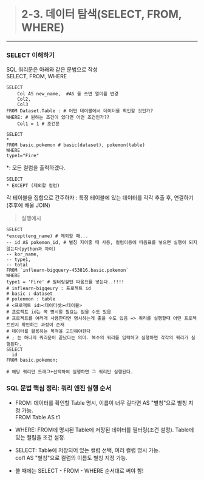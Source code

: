 > # 2-3. 데이터 탐색(SELECT, FROM, WHERE)
---
### SELECT 이해하기
SQL 쿼리문은 아래와 같은 문법으로 작성  
SELECT, FROM, WHERE
```
SELECT  
    Col AS new_name,  #AS 를 쓰면 열이름 변경
    Col2,  
    Col3  
FROM Dataset.Table : # 어떤 테이블에서 데이터를 확인할 것인가?
WHERE: # 원하는 조건이 있다면 어떤 조건인가??
    Col1 = 1 # 조건문
```
```
SELECT
*
FROM basic.pokemon # basic(dataset), pokemon(table)
WHERE
type1="Fire"
```
*: 모든 컬럼을 출력하겠다.
```
SELECT
* EXCEPT (제외할 컬럼)
```
각 테이블을 집합으로 간주하자 : 특정 테이블에 있는 데이터를 각각 추출 후, 연결하기(추후에 배울 JOIN)

> 실행예시
```
SELECT 
*except(eng_name) # 제외할 때...
-- id AS pokemon_id, # 별칭 지어줄 때 사용, 컬럼이용에 따옴표를 넣으면 실행이 되지 않는다(python과 차이)
-- kor_name,
-- type1,
-- total
FROM `inflearn-bigquery-453816.basic.pokemon` 
WHERE 
type1 = 'Fire' # 필터링할땐 따옴표를 넣는다..!!!!
# inflearn-bigqeury : 프로젝트 id
# basic : dataset
# polenmon : table
# <프로젝트 id><데이터셋><테이블>
# 프로젝트 id는 꼭 명시할 필요는 없을 수도 있음
# 프로젝트를 여러개 사용한다면 명시하는게 좋을 수도 있음 => 쿼리를 실행할때 어떤 프로젝트인지 확인하는 과정이 존재
# 데이터를 활용하는 목적을 고민해야한다
# ; 는 하나의 쿼리문이 끝났다는 의미. 복수의 쿼리를 입력하고 실행하면 각각의 쿼리가 실행된다.
SELECT
  id
FROM basic.pokemon;

# 해당 쿼리만 드래그+선택하여 실행하면 그 쿼리만 실행된다.
```
### SQL 문법 핵심 정리: 쿼리 엔진 실행 순서
- FROM: 데이터를 확인할 Table 명시, 이름이 너무 길다면 AS "별칭"으로 별칭 지정 가능.  
FROM Table AS t1

- WHERE: FROM에 명시된 Table에 저장된 데이터를 필터링(조건 설정). Table에 있는 컬럼을 조건 설정.

- SELECT: Table에 저장되어 있는 컬럼 선택, 여러 컬럼 명시 가능.  
col1 AS "별칭"으로 컬럼의 이름도 별칭 지정 가능.

* 쓸 때에는 SELECT - FROM - WHERE 순서대로 써야 함!

